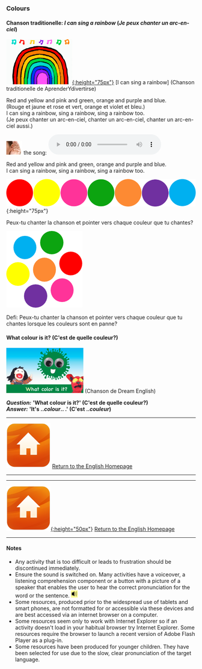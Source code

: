 <head>
<!-- Global site tag (gtag.js) - Google Analytics -->
<script async src="https://www.googletagmanager.com/gtag/js?id=UA-160613202-2"></script>
<script>
  window.dataLayer = window.dataLayer || [];
  function gtag(){dataLayer.push(arguments);}
  gtag('js', new Date());

  gtag('config', 'UA-160613202-2');
</script>
</head>

### Colours

#### Chanson traditionelle: *I can sing a rainbow* (*Je peux chanter un arc-en-ciel*)  

[![rainb](/images/rainb.png){:height="75px"}](https://www.youtube.com/watch?v=y7nE4ADGaOc?start=0&end=93) [I can sing a rainbow] (Chanson traditionelle de AprenderYdivertirse)  

Red and yellow and pink and green, orange and purple and blue.  
(Rouge et jaune et rose et vert, orange et violet et bleu.)   
I can sing a rainbow, sing a rainbow, sing a rainbow too.  
(Je peux chanter un arc-en-ciel, chanter un arc-en-ciel, chanter un arc-en-ciel aussi.)  

![listen](/images/listen.png) the song: <audio src="audio/V1s2.m4a" controls preload></audio>  

Red and yellow and pink and green, orange and purple and blue.  
I can sing a rainbow, sing a rainbow, sing a rainbow too.  

![colballtr](/images/colballtr.png){:height="75px"} 

Peux-tu chanter la chanson et pointer vers chaque couleur que tu chantes?  

![colmix](/images/colmix.png)

Defi: Peux-tu chanter la chanson et pointer vers chaque couleur que tu chantes lorsque les couleurs sont en panne? 

#### What colour is it? (C'est de quelle couleur?)

[![dewc](/images/dewc.png)](https://www.youtube.com/watch?v=YyFLBTTAbSE)  (Chanson de Dream English)

***Question:*** **'What colour is it?' (C'est de quelle couleur?)**  
***Answer:*** **'It's ..*colour*.. .' (C'est ..*couleur*)**

***
[![home](/images/home.PNG)](https://english-homework.github.io/KidooLand) [Return to the English Homepage](https://english-homework.github.io/KidooLand)

***

***
[![home](/images/home.png){:height="50px"}](https://english-homework.github.io/KidooLand) [Return to the English Homepage](https://english-homework.github.io/KidooLand)

***
#### Notes
* Any activity that is too difficult or leads to frustration should be discontinued immediately.
* Ensure the sound is switched on. Many activities have a voiceover, a listening comprehension component or a button with a picture of a speaker that enables the user to hear the correct pronunciation for the word or the sentence. ![spkr2](/images/spkr2.PNG)
* Some resources, produced prior to the widespread use of tablets and smart phones, are not formatted for or accessible via these devices and are best accessed via an internet browser on a computer.
* Some resources seem only to work with Internet Explorer so if an activity doesn't load in your habitual browser try Internet Explorer. Some resources require the browser to launch a recent version of Adobe Flash Player as a plug-in.
* Some resources have been produced for younger children. They have been selected for use due to the slow, clear pronunciation of the target language.
